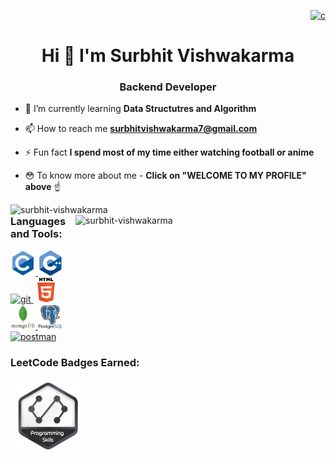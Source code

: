 <p align="right"> <a href="https://www.youtube.com/watch?v=dQw4w9WgXcQ" target="_blank" rel="noreferrer"> <img src="https://github.com/surbhit-vishwakarma/surbhit-vishwakarma/blob/main/ezgif-2-5660d73aa6.gif" alt="c" width="1000" height="320"/> </a></p>
<h1 align="center">Hi 👋 I'm Surbhit Vishwakarma</h1>
<h3 align="center">Backend Developer</h3>

- 🌱 I’m currently learning **Data Structutres and Algorithm**

- 📫 How to reach me **surbhitvishwakarma7@gmail.com**

- ⚡ Fun fact **I spend most of my time either watching football or anime**

- 😳 To know more about me - **Click on "WELCOME TO MY PROFILE" above** ☝️ 

<p><img align="left" src="https://github-readme-stats.vercel.app/api/top-langs?username=surbhit-vishwakarma&show_icons=true&locale=en&layout=compact" alt="surbhit-vishwakarma" /></p>
<p><img align="right" src="https://github-readme-streak-stats.herokuapp.com/?user=surbhit-vishwakarma&" alt="surbhit-vishwakarma" width="400" height="150"/></p>

<h3 align="left">Languages and Tools:</h3>
<p align="left"> <a href="https://www.cprogramming.com/" target="_blank" rel="noreferrer"> <img src="https://raw.githubusercontent.com/devicons/devicon/master/icons/c/c-original.svg" alt="c" width="40" height="40"/> </a> <a href="https://www.w3schools.com/cpp/" target="_blank" rel="noreferrer"> <img src="https://raw.githubusercontent.com/devicons/devicon/master/icons/cplusplus/cplusplus-original.svg" alt="cplusplus" width="40" height="40"/> </a> <a href="https://git-scm.com/" target="_blank" rel="noreferrer"> <img src="https://www.vectorlogo.zone/logos/git-scm/git-scm-icon.svg" alt="git" width="40" height="40"/> </a> <a href="https://www.w3.org/html/" target="_blank" rel="noreferrer"> <img src="https://raw.githubusercontent.com/devicons/devicon/master/icons/html5/html5-original-wordmark.svg" alt="html5" width="40" height="40"/> </a> <a href="https://www.mongodb.com/" target="_blank" rel="noreferrer"> <img src="https://raw.githubusercontent.com/devicons/devicon/master/icons/mongodb/mongodb-original-wordmark.svg" alt="mongodb" width="40" height="40"/> </a> <a href="https://www.postgresql.org" target="_blank" rel="noreferrer"> <img src="https://raw.githubusercontent.com/devicons/devicon/master/icons/postgresql/postgresql-original-wordmark.svg" alt="postgresql" width="40" height="40"/> </a> <a href="https://postman.com" target="_blank" rel="noreferrer"> <img src="https://www.vectorlogo.zone/logos/getpostman/getpostman-icon.svg" alt="postman" width="40" height="40"/> </a> </p>



<h3 align="left">LeetCode Badges Earned: </h3>
<p align="left"> <a href="https://leetcode.com/" target="_blank" rel="noreferrer"> <img src="https://github.com/surbhit-vishwakarma/surbhit-vishwakarma/blob/main/%E7%BC%96%E7%A8%8B%E8%83%BD%E5%8A%9B_%E5%85%A5%E9%97%A8.gif" alt="c" width="120" height="120"/> </a></p>
